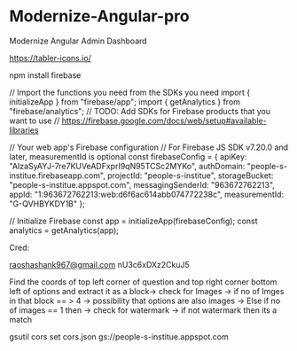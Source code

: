 # Modernize-Angular-pro
Modernize Angular Admin Dashboard

https://tabler-icons.io/

npm install firebase

// Import the functions you need from the SDKs you need
import { initializeApp } from "firebase/app";
import { getAnalytics } from "firebase/analytics";
// TODO: Add SDKs for Firebase products that you want to use
// https://firebase.google.com/docs/web/setup#available-libraries

// Your web app's Firebase configuration
// For Firebase JS SDK v7.20.0 and later, measurementId is optional
const firebaseConfig = {
  apiKey: "AIzaSyAYJ-7re7KUVeADFxprI9qN95TCSc2MYKo",
  authDomain: "people-s-institue.firebaseapp.com",
  projectId: "people-s-institue",
  storageBucket: "people-s-institue.appspot.com",
  messagingSenderId: "963672762213",
  appId: "1:963672762213:web:d6f6ac614abb074772238c",
  measurementId: "G-QVHBYKDY1B"
};

// Initialize Firebase
const app = initializeApp(firebaseConfig);
const analytics = getAnalytics(app);



Cred:

raoshashank967@gmail.com
nU3c6xDXz2CkuJ5



Find the coords of top left corner of question and top right corner
bottom left of options and extract it as a block-> check for Images -> if no of Imges in that block == > 4 -> possibility that options are also images -> Else if no of images == 1 then -> check for watermark -> if not watermark then its a match  


gsutil cors set cors.json gs://people-s-institue.appspot.com